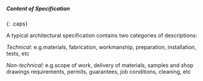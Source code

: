 ##### Content of Specification
{: .caps}

A typical architectural specification contains two categories of descriptions:

_Technical_: e.g.materials, fabrication, workmanship, preparation, installation, tests, etc

_Non-technical_: e.g.scope of work, delivery of materials, samples and shop drawings requirements, permits, guarantees, job conditions, cleaning, etc
